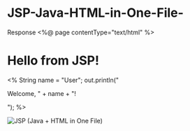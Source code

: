 # JSP-Java-HTML-in-One-File-
Response
<%@ page contentType="text/html" %>
<html>
<head><title>JSP (Java + HTML in One File)</title></head>
<body>
  <h1>Hello from JSP!</h1>
  <% 
     String name = "User";
     out.println("<p>Welcome, " + name + "!</p>");
  %>
</body>
</html>

![JSP (Java + HTML in One File)](https://github.com/user-attachments/assets/61b32274-761d-49e3-bd7d-f77964e8f904)
